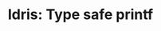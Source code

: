 ---
title: ! 'Idris: Type safe printf'
url-video: https://www.youtube.com/watch?v=fVBck2Zngjo
authors:
- Brian McKenna
type: presentation
tags:
- dependent types
- Idris
doHaskell-type: video lecture
---